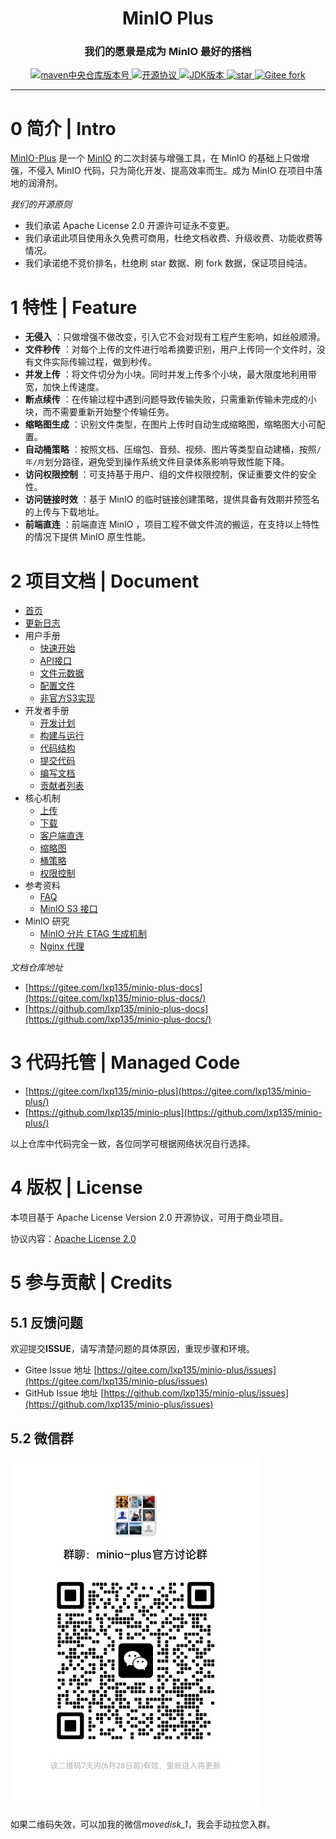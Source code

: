 <h1 align="center">MinIO Plus</h1>
<h3 align="center">我们的愿景是成为 MinIO 最好的搭档</h3>

<p align="center">
  <a target="_blank" href="https://central.sonatype.com/search?q=me.liuxp.minio-plus-all-spring-boot-starter">
      <img src="https://img.shields.io/maven-central/v/me.liuxp/minio-plus-core.svg?label=Maven%20Central" alt="maven中央仓库版本号"/>
  </a>
  <a target="_blank" href="https://www.apache.org/licenses/LICENSE-2.0">
      <img src="https://img.shields.io/badge/license-Apache%202-green.svg" alt="开源协议" />
  </a>
  <a target="_blank" href="https://www.oracle.com/technetwork/java/javase/downloads/index.html">
      <img src="https://img.shields.io/badge/JDK-8+-red.svg" alt='JDK版本'/>
  </a>
  <a href='https://gitee.com/lxp135/minio-plus'>
      <img src='https://gitee.com/lxp135/minio-plus/badge/star.svg?theme=dark' alt='star' />
  </a>
  <a href="https://gitee.com/lxp135/minio-plus">
    <img src="https://gitee.com/lxp135/minio-plus/badge/fork.svg?theme=dark" alt="Gitee fork">
  </a>
  <br />
</p>

---

# 0 简介 | Intro

[MinIO-Plus](https://gitee.com/lxp135/minio-plus/) 是一个 [MinIO](https://github.com/minio/minio) 的二次封装与增强工具，在
MinIO 的基础上只做增强，不侵入 MinIO 代码，只为简化开发、提高效率而生。成为 MinIO 在项目中落地的润滑剂。

*我们的开源原则*

* 我们承诺 Apache License 2.0 开源许可证永不变更。
* 我们承诺此项目使用永久免费可商用，杜绝文档收费、升级收费、功能收费等情况。
* 我们承诺绝不竞价排名，杜绝刷 star 数据、刷 fork 数据，保证项目纯洁。

# 1 特性 | Feature

* **无侵入** ：只做增强不做改变，引入它不会对现有工程产生影响，如丝般顺滑。
* **文件秒传** ：对每个上传的文件进行哈希摘要识别，用户上传同一个文件时，没有文件实际传输过程，做到秒传。
* **并发上传** ：将文件切分为小块。同时并发上传多个小块，最大限度地利用带宽，加快上传速度。
* **断点续传** ：在传输过程中遇到问题导致传输失败，只需重新传输未完成的小块，而不需要重新开始整个传输任务。
* **缩略图生成** ：识别文件类型，在图片上传时自动生成缩略图，缩略图大小可配置。
* **自动桶策略** ：按照文档、压缩包、音频、视频、图片等类型自动建桶，按照`/年/月`划分路径，避免受到操作系统文件目录体系影响导致性能下降。
* **访问权限控制** ：可支持基于用户、组的文件权限控制，保证重要文件的安全性。
* **访问链接时效** ：基于 MinIO 的临时链接创建策略，提供具备有效期并预签名的上传与下载地址。
* **前端直连** ：前端直连 MinIO ，项目工程不做文件流的搬运，在支持以上特性的情况下提供 MinIO 原生性能。

# 2 项目文档 | Document

* [首页](https://minioplus.liuxp.me/guide/intro.html)
* [更新日志](https://minioplus.liuxp.me/guide/released.html)
* 用户手册
  - [快速开始](https://minioplus.liuxp.me/guide/user/quick-start.html)
  - [API接口](https://minioplus.liuxp.me/guide/user/api.html)
  - [文件元数据](https://minioplus.liuxp.me/guide/user/db.html)
  - [配置文件](https://minioplus.liuxp.me/guide/user/config.html)
  - [非官方S3实现](https://minioplus.liuxp.me/guide/user/custom.html)
* 开发者手册
  - [开发计划](https://minioplus.liuxp.me/guide/developers/plan.html)
  - [构建与运行](https://minioplus.liuxp.me/guide/developers/building.html)
  - [代码结构](https://minioplus.liuxp.me/guide/developers/framework.html)
  - [提交代码](https://minioplus.liuxp.me/guide/developers/writing-code.html)
  - [编写文档](https://minioplus.liuxp.me/guide/developers/writing-documents.html)
  - [贡献者列表](https://minioplus.liuxp.me/guide/developers/contributors.html)
* 核心机制
  - [上传](https://minioplus.liuxp.me/guide/core/upload.html)
  - [下载](https://minioplus.liuxp.me/guide/core/download.html)
  - [客户端直连](https://minioplus.liuxp.me/guide/core/direct.html)
  - [缩略图](https://minioplus.liuxp.me/guide/core/preview.html)
  - [桶策略](https://minioplus.liuxp.me/guide/core/bucket.html)
  - [权限控制](https://minioplus.liuxp.me/guide/core/auth.html)
* 参考资料
  - [FAQ](https://minioplus.liuxp.me/guide/references/faq.html)
  - [MinIO S3 接口](https://minioplus.liuxp.me/guide/references/minio-s3-api.html)
* MinIO 研究
  - [MinIO 分片 ETAG 生成机制](https://minioplus.liuxp.me/guide/study/etag.html)
  - [Nginx 代理](https://minioplus.liuxp.me/guide/study/proxy.html)

*文档仓库地址*

* [https://gitee.com/lxp135/minio-plus-docs](https://gitee.com/lxp135/minio-plus-docs/)
* [https://github.com/lxp135/minio-plus-docs](https://github.com/lxp135/minio-plus-docs/)

# 3 代码托管 | Managed Code

* [https://gitee.com/lxp135/minio-plus](https://gitee.com/lxp135/minio-plus/)
* [https://github.com/lxp135/minio-plus](https://github.com/lxp135/minio-plus/)

以上仓库中代码完全一致，各位同学可根据网络状况自行选择。

# 4 版权 | License

本项目基于 Apache License Version 2.0 开源协议，可用于商业项目。

协议内容：[Apache License 2.0](https://www.apache.org/licenses/LICENSE-2.0)

# 5 参与贡献 | Credits

## 5.1 反馈问题

欢迎提交**ISSUE**，请写清楚问题的具体原因，重现步骤和环境。

* Gitee Issue 地址 [https://gitee.com/lxp135/minio-plus/issues](https://gitee.com/lxp135/minio-plus/issues)
* GitHub Issue 地址 [https://github.com/lxp135/minio-plus/issues](https://github.com/lxp135/minio-plus/issues)

## 5.2 微信群

![微信群](wechat_group.jpg)

如果二维码失效，可以加我的微信*movedisk_1*，我会手动拉您入群。